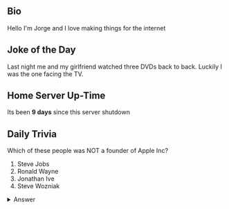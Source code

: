## Bio

Hello I'm Jorge and I love making things for the internet

## Joke of the Day

Last night me and my girlfriend watched three DVDs back to back. Luckily I was the one facing the TV.

## Home Server Up-Time

Its been **9 days** since this server shutdown


## Daily Trivia

Which of these people was NOT a founder of Apple Inc?
 1. Steve Jobs
 2. Ronald Wayne
 3. Jonathan Ive
 4. Steve Wozniak

<details>
  <summary>Answer</summary>
  Jonathan Ive
</details>
